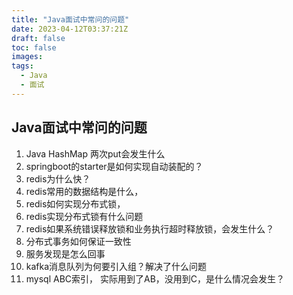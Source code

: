 ```yaml
---
title: "Java面试中常问的问题"
date: 2023-04-12T03:37:21Z
draft: false
toc: false
images:
tags:
  - Java
  - 面试
---
```

## Java面试中常问的问题

1. Java HashMap 两次put会发生什么
2. springboot的starter是如何实现自动装配的？
3. redis为什么快？
4. redis常用的数据结构是什么，
5. redis如何实现分布式锁，
6. redis实现分布式锁有什么问题
7. redis如果系统错误释放锁和业务执行超时释放锁，会发生什么？
8. 分布式事务如何保证一致性
9. 服务发现是怎么回事
10. kafka消息队列为何要引入组？解决了什么问题
11. mysql ABC索引， 实际用到了AB，没用到C，是什么情况会发生？
